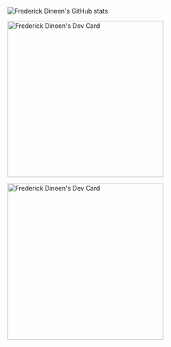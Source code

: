 
![Frederick Dineen's GitHub stats](https://github-readme-stats.vercel.app/api?username=donwolfonline&theme=github_dark)

<!---
donwolfonline/donwolfonline is a ✨ special ✨ repository because its `README.md` (this file) appears on your GitHub profile.
You can click the Preview link to take a look at your changes.
--->

<a href="https://app.daily.dev/donwolfonline"><img src="https://api.daily.dev/devcards/21bed44163a14920857bf4822b882887.png?r=0rp" width="350" alt="Frederick Dineen's Dev Card"/></a>


<a href="https://nextjs.org/conf/tickets/oct22/donwolfonline"><img src="https://nextjs.org/conf/tickets/oct22/donwolfonline" width="350" alt="Frederick Dineen's Dev Card"/></a>
